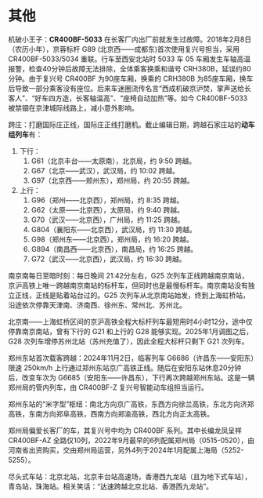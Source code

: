 # 其他

机破小王子：**CR400BF-5033** 在长客厂内出厂前就发生过故障。2018年2月8日（农历小年），京蓉标杆 G89 (北京西——成都东)首次使用复兴号担当，采用 CR400BF-5033/5034 重联。行车至西安北站时 5033 车 05 车厢发生车轴高温报警，检查40分钟后故障无法排除，全体乘客换乘和谐号 CRH380B，延误约80分钟。由于复兴号 CR400BF 为90座车厢，换乘的 CRH380B 为85座车厢，换车后导致一部分乘客没有座位。后来车迷圈流传名言“西成机破京沪焚，掌声送给长客人”、“好车四方造，长客轴温高”、“座椅自动加热”等。如今 CR400BF-5033 被禁锢在京津城际线路上，减小意外影响。

跨庄：打磨国际庄正线，国际庄正线打磨机。截止编辑日期，跨越石家庄站的**动车组列车**有：

1. 下行：
    1. G61（北京丰台——太原南），北京局，约 9:50 跨越。
    2. G67（北京——武汉），武汉局，约 10:02 跨越。
    3. G97（北京西——郑州东），郑州局，约 20:55 跨越。
2. 上行：
    1. G96（郑州——北京西），郑州局，约 8:35 跨越。
    2. G62（太原——北京西），太原局，约 9:40 跨越。
    3. G70（武汉——北京西），广州局，约 11:25 跨越。
    4. G804（襄阳东——北京西），武汉局，约 11:30 跨越。
    5. G98（郑州东——北京西），郑州局，约 16:20 跨越。
    6. G894（南昌西——北京西），南昌局，约 16:25 跨越。
    7. G72（武汉——北京西），武汉局，约 16:30 跨越。

南京南每日至暗时刻：每日晚间 21:42分左右，G25 次列车正线跨越南京南站，京沪高铁上唯一跨越南京南站的标杆车，但同时也是最慢标杆车。南京南站没有独立正线，正线是贴着站台过的。G25 次列车从北京南站始发，终到上海虹桥站，沿途依次停靠天津南、济南西、徐州东、常州北、苏州北。

北京南——上海虹桥区间的京沪高铁全程大标杆列车最短用时4小时12分，途中仅停靠南京南站，曾有下行的 G21 和上行的 G28 能够实现。2025年1月调图之后，G28 次列车增停苏州北站（苏州充值了），因此全程大标杆只剩下 G21 次列车。

郑州东站首次载客跨越：2024年11月2日，临客列车 G6686（许昌东——安阳东）限速 250km/h 上行通过郑州东站京广高铁正线。随后在安阳东站休息20分钟后，改变车次为 G6685（安阳东——许昌东），下行再次跨越郑州东站。这是一辆郑州局的管内列车，由 CR400BF-Z 复兴号智能动车组担当运行。

郑州东站的“米字型”枢纽：南北方向京广高铁，东西方向徐兰高铁，东北方向济郑高铁，东南方向郑阜高铁，西南方向郑渝高铁，西北方向正太高铁。

郑州局偏爱长客厂的车，其复兴号中均为 CR400BF 系列。其中长编龙凤呈祥 CR400BF-AZ 全路仅10列，2022年9月最早的6列配属郑州局（0515-0520），由河南省出资购买，交由郑州局运营，另外4列于2024年1月配属上海局（5252-5255）。

尽头式车站：北京北站，北京丰台站高速场，香港西九龙站（且为地下式车站），青岛站，珠海站。相关笑话：“达速跨越北京北站、香港西九龙站”。
